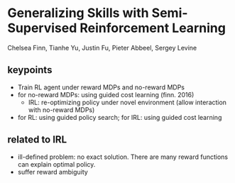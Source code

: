# Generalizing Skills with Semi-Supervised Reinforcement Learning

Chelsea Finn, Tianhe Yu, Justin Fu, Pieter Abbeel, Sergey Levine

## keypoints
- Train RL agent under reward MDPs and no-reward MDPs
- for no-reward MDPs: using guided cost learning (finn. 2016)
	- IRL: re-optimizing policy under novel environment (allow interaction with no-reward MDPs)
-  for RL: using guided policy search; for IRL: using guided cost learning

## related to IRL
- ill-defined problem: no exact solution. There are many reward functions can explain optimal policy.
- suffer reward ambiguity